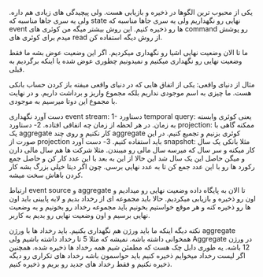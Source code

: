 یکی از محبوب ترین الگوها در ذخیره و بازیابی هست. ولی پیچیدگی های زیادی هم داره. ولی یه سری جاها مناسبه که state نهایی رو نگهداریم ولی یه سری جاها مناسبه که event ها رو ذخیره کنیم. این روش بیشتر میگه من کوئری های command رو پوشش میدم برای کوئری های read از روش دیگه استفاده کن. 

ما تا الان وضعیت نهایی اشیا رو نگهداری میکردیم. اگر این وضعیت عوض بشه ما فقط وضعیت نهایی رو نگهداری میکنیم و نمیدونیم چطوری عوض شده یا اینکه برگردیم به قبلی. 

مثال از دنیای واقعی: یکی از اتفاق هایی که در دنیای واقعی میفته باز کردن حساب بانکی هست. ما چیزی به اسم موجودی نداریم بلکه مجموع واریز و برداشت داریم. و در نهایت با مجموع این دوتا میرسیم به موجودی. 

دست آورد نگهداری event stream:
1- دستاورد temporal query: یعنی کوئری وابسته به زمان. در هر لحظه از زمان چه اتفاقی افتاده.
2- دستاورد projection: ممکنه گاهی با یک aggregate کار نکنیم و روی چند aggregate کوئری بزنیم و تجمیع کنیم. در این صورت از projection باید استفاده کنیم. 
3- دست آورد snapshot: مثلا بانکی یک سال کار میکنه و سر سال که میرسه سال مالی رو میبندن. مثلا شرکت ها هم سال مالی دارن و میگن حاصل این یک سال شد این حالا از این به بعد با این عدد کار کن و حاصل جمع رکورد ها رو با این عدد جمع کن تا به عدد نهایی برسی. چون اگر دیتا خیلی بزرگ بشه کار کردن باهاش سخت میشه. 

ارتباط event source و aggregate 
تا الان به پایگاه داده وضعیت نهایی  رو میدادیم و اون رو ذخیره و بازیابی میکردیم. حالا باید مجموعه ای از رخداد بدیم و لایه پایینی باید اون ها رو ذخیره کنه و هر موقع خواستیم بخونیم باید مجموعه رخداد رو بخونیم و به وضعیت نهایی برسیم و اون وضعیت نهایی رو بدیم به کاربر. 

نکته دیگه اینکه ما باید ورژن هم نگهداری بکنیم. باید رخداد ها با ورژن aggregate همخوانی داشته باشه. نمیشه که مثلا 5 تا رخداد داشته باشیم ولی Aggregate در ورژن 12 باشه. یه طوری دابل چک هست که مطمئن شیم همه رخداد ها ذخیره شده. 
همچنین اگر لیست رخداد میخوایم ذخیره کنیم باید حواسمون باشه رخداد های تکراری رو دیگه ذخیره نکنیم و فقط رخداد های جدید رو بریم و ذخیره کنیم. 


